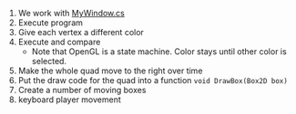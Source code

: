 1. We work with [MyWindow.cs](MyWindow.cs)
1. Execute program
1. Give each vertex a different color
1. Execute and compare
	+ Note that OpenGL is a state machine. Color stays until other color is selected.
1. Make the whole quad move to the right over time
1. Put the draw code for the quad into a function `void DrawBox(Box2D box)`
1. Create a number of moving boxes
1. keyboard player movement
